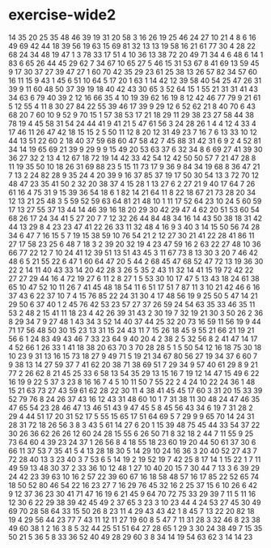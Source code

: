 # exercise-wide2
14
35
20
25
35
48
46
39
19
31
20
58
3
16
26
19
25
46
24
27
10
21
4
8
6
16
49
69
42
44
18
39
56
19
63
15
69
81
32
13
13
19
58
16
21
61
77
30
4
28
22
68
24
34
48
19
47
1
3
78
33
17
51
4
10
36
13
38
72
20
49
71
34
4
6
48
6
14
1
83
6
65
26
44
45
29
62
7
34
67
10
65
27
5
46
15
31
53
67
8
41
69
13
59
45
9
17
30
37
27
39
47
27
1
60
70
42
35
29
23
61
25
38
13
26
57
82
34
57
60
16
11
15
9
43
1
45
6
51
10
64
5
17
20
1
63
1
14
42
12
39
58
40
54
25
47
26
31
39
9
11
60
48
50
37
39
19
18
40
42
43
30
65
3
52
64
15
1
55
21
31
31
41
43
34
63
6
79
40
39
2
12
16
66
35
4
10
19
39
62
16
19
8
12
42
46
77
79
9
21
61
5
12
55
4
11
8
30
27
84
22
55
39
46
17
39
9
29
12
6
52
62
21
8
40
70
6
43
68
20
7
60
10
9
52
9
70
15
1
57
38
53
17
21
18
29
11
29
38
23
27
58
44
38
78
19
4
45
58
31
54
24
44
41
9
41
21
5
47
61
56
3
24
28
26
1
4
4
12
4
33
4
17
46
11
26
47
42
18
15
15
2
5
50
11
12
8
20
12
31
49
23
7
16
7
6
13
33
10
12
44
13
51
22
60
2
18
40
37
59
68
60
47
58
42
7
45
88
31
42
31
6
9
2
4
52
81
34
14
19
65
69
21
39
9
29
9
9
15
49
20
53
63
37
6
32
34
8
6
69
27
41
39
30
36
27
32
2
13
4
12
67
18
72
19
14
42
33
42
54
12
42
50
50
57
7
21
47
28
8
11
19
35
50
10
18
26
31
69
88
23
5
15
11
73
17
9
36
9
84
34
19
68
8
36
47
21
7
13
2
24
82
28
9
35
24
4
20
39
9
16
37
85
37
19
17
50
30
54
13
3
72
70
12
48
47
23
35
41
50
2
32
20
38
37
4
15
28
1
13
27
6
2
27
21
9
40
17
64
7
26
61
16
4
75
31
9
15
39
36
54
18
6
1
82
14
21
64
11
8
22
18
67
21
73
28
20
34
12
13
21
25
48
3
5
59
52
59
63
64
81
21
48
10
1
11
17
52
64
23
10
24
5
60
59
17
13
27
55
37
13
44
14
46
39
16
18
20
29
30
42
29
47
4
62
20
51
53
60
54
68
26
17
24
34
41
5
27
20
7
7
12
32
26
44
84
48
34
16
14
43
50
38
18
31
42
44
13
29
8
4
23
23
47
41
22
26
33
11
32
48
4
16
9
3
40
3
14
15
50
56
74
28
34
6
47
7
16
15
5
7
19
15
38
59
10
76
54
21
2
12
27
30
21
41
22
28
41
86
11
27
17
58
23
25
6
48
7
18
3
2
39
20
32
19
4
23
47
59
16
2
63
22
27
48
10
36
66
77
22
12
7
10
24
41
12
39
51
13
51
43
45
3
11
67
73
8
13
30
3
20
7
46
42
48
6
5
21
55
22
6
47
1
60
64
47
20
5
44
2
68
45
47
68
52
47
72
13
19
36
30
22
2
14
11
40
43
33
14
20
42
28
3
26
5
35
2
43
11
32
14
41
15
19
72
42
22
27
27
29
44
16
4
72
19
27
6
11
2
8
27
1
5
53
30
10
17
47
5
13
43
18
24
61
38
65
10
47
52
10
11
26
7
41
45
48
18
54
11
6
51
17
51
7
87
11
3
10
21
42
46
6
16
37
43
6
22
37
10
7
4
15
76
85
22
24
31
30
4
17
48
56
19
9
25
50
5
47
14
21
29
50
6
37
40
1
2
45
76
42
53
23
57
27
37
26
59
24
54
63
35
33
46
35
11
53
2
48
2
15
41
11
18
23
4
42
26
39
31
43
2
30
19
7
32
19
21
30
3
50
26
2
36
8
29
34
7
9
27
48
1
43
34
3
52
14
40
37
44
25
32
20
73
16
59
11
56
19
9
44
71
17
56
48
50
30
15
23
13
31
15
24
43
11
7
15
26
18
45
9
55
21
66
21
19
21
56
6
1
24
83
49
43
46
7
33
23
64
9
40
20
4
2
38
2
5
32
56
8
2
41
47
14
17
4
52
66
1
26
33
1
41
18
38
20
63
70
3
70
28
28
5
1
5
50
54
12
16
18
75
30
18
10
23
9
31
13
16
15
73
18
27
9
49
71
5
19
21
34
67
80
56
27
19
34
37
6
60
7
9
38
13
14
27
59
37
7
41
62
20
38
71
38
69
51
7
29
34
9
57
40
61
29
8
9
21
77
2
26
62
8
21
45
25
33
6
58
13
54
35
29
13
15
16
7
19
12
14
47
15
49
6
22
16
19
9
22
5
37
3
23
8
16
16
7
4
5
10
11
50
7
55
22
2
4
24
10
22
24
36
1
48
15
21
63
73
27
43
59
61
62
28
22
30
11
4
38
41
45
45
17
60
3
31
20
15
33
39
52
79
76
8
24
26
37
43
16
12
43
31
48
60
10
1
7
31
38
11
30
48
24
47
46
35
47
65
54
23
28
46
47
13
46
51
43
9
47
45
5
8
45
56
43
34
6
19
7
31
28
2
29
4
44
51
17
20
31
52
17
5
55
15
65
17
51
64
69
5
7
29
9
9
65
70
14
24
31
28
31
72
18
26
56
3
8
3
43
5
61
14
27
6
20
1
15
39
48
75
45
44
33
54
37
22
30
26
36
62
26
26
12
60
24
28
15
55
6
26
50
71
8
32
18
2
44
7
11
55
9
25
73
64
60
4
39
23
24
37
1
26
56
8
4
18
55
18
23
60
19
20
44
50
61
37
30
6
66
11
37
53
7
35
41
5
4
13
28
18
30
5
14
29
10
24
16
36
3
20
40
52
27
43
7
72
28
40
13
3
23
40
3
7
53
6
5
14
19
2
19
52
19
7
42
25
8
17
14
1
15
22
1
7
11
49
59
13
48
30
37
2
33
36
10
12
48
1
27
10
40
20
15
7
30
44
7
13
3
6
39
29
24
42
23
39
63
10
16
2
57
22
39
60
67
16
18
58
48
57
16
17
85
22
52
65
74
18
50
52
80
46
54
22
16
23
27
7
16
29
76
45
32
16
2
25
37
15
6
10
26
6
42
9
12
37
36
23
30
41
71
47
16
19
6
21
45
9
64
70
72
75
33
29
39
7
11
5
11
16
12
30
6
22
29
38
39
42
45
49
2
37
65
3
23
3
10
23
44
4
24
53
27
45
30
49
69
70
28
58
64
33
15
50
26
8
23
11
4
29
43
43
42
1
8
45
7
13
22
20
82
18
19
4
29
56
44
23
77
7
43
11
12
11
27
19
60
8
5
47
7
11
31
28
3
32
46
8
23
38
49
60
38
1
2
16
3
8
5
32
44
25
51
51
64
27
28
65
1
29
3
30
24
38
49
7
15
35
50
21
5
36
5
8
33
36
52
40
49
28
29
60
3
8
34
14
19
54
63
62
3
14
14
23

